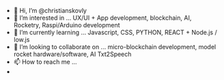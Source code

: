 - 👋 Hi, I’m @christianskovly
- 👀 I’m interested in ... UX/UI + App development, blockchain, AI, Rocketry, Raspi/Arduino development
- 🌱 I’m currently learning ... Javascript, CSS, PYTHON, REACT + Node.js / low.js
- 💞️ I’m looking to collaborate on ... micro-blockchain development, model rocket hardware/software, AI Txt2Speech
- 📫 How to reach me ... 
- 
<!---
christianskovly/christianskovly is a ✨ special ✨ repository because its `README.md` (this file) appears on your GitHub profile.
You can click the Preview link to take a look at your changes.
--->
